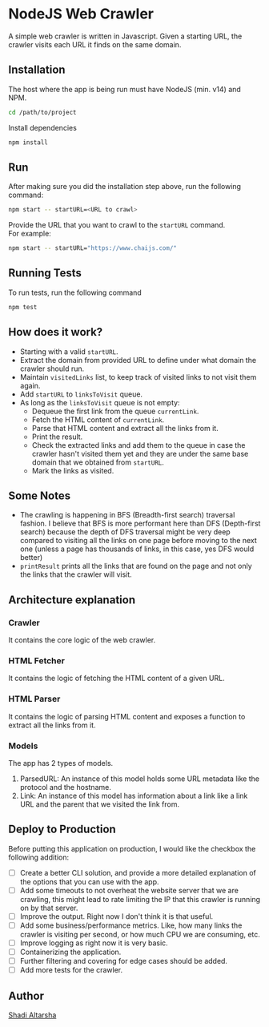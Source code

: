 # NodeJS Web Crawler

A simple web crawler is written in Javascript. Given a starting URL, the crawler visits each URL it finds on the same domain.

## Installation

The host where the app is being run must have NodeJS (min. v14) and NPM.

```bash
cd /path/to/project
```

Install dependencies

```bash
npm install
```

## Run

After making sure you did the installation step above, run the following command:

```bash
npm start -- startURL=<URL to crawl>
```

Provide the URL that you want to crawl to the `startURL` command.  
For example:

```bash
npm start -- startURL="https://www.chaijs.com/"
```

## Running Tests

To run tests, run the following command

```bash
npm test
```

## How does it work?

- Starting with a valid `startURL`.
- Extract the domain from provided URL to define under what domain the crawler should run.
- Maintain `visitedLinks` list, to keep track of visited links to not visit them again.
- Add `startURL` to `linksToVisit` queue.
- As long as the `linksToVisit` queue is not empty:
  - Dequeue the first link from the queue `currentLink`.
  - Fetch the HTML content of `currentLink`.
  - Parse that HTML content and extract all the links from it.
  - Print the result.
  - Check the extracted links and add them to the queue in case the crawler hasn't visited them yet and they are under the same base domain that we obtained from `startURL`.
  - Mark the links as visited.

## Some Notes

- The crawling is happening in BFS (Breadth-first search) traversal fashion. I believe that BFS is more performant here than DFS (Depth-first search) because the depth of DFS traversal might be very deep compared to visiting all the links on one page before moving to the next one (unless a page has thousands of links, in this case, yes DFS would better)
- `printResult` prints all the links that are found on the page and not only the links that the crawler will visit.

## Architecture explanation

### Crawler

It contains the core logic of the web crawler.

### HTML Fetcher

It contains the logic of fetching the HTML content of a given URL.

### HTML Parser

It contains the logic of parsing HTML content and exposes a function to extract all the links from it.

### Models

The app has 2 types of models.

1. ParsedURL: An instance of this model holds some URL metadata like the protocol and the hostname.
2. Link: An instance of this model has information about a link like a link URL and the parent that we visited the link from.

## Deploy to Production

Before putting this application on production, I would like the checkbox the following addition:

- [ ] Create a better CLI solution, and provide a more detailed explanation of the options that you can use with the app.
- [ ] Add some timeouts to not overheat the website server that we are crawling, this might lead to rate limiting the IP that this crawler is running on by that server.
- [ ] Improve the output. Right now I don't think it is that useful.
- [ ] Add some business/performance metrics. Like, how many links the crawler is visiting per second, or how much CPU we are consuming, etc.
- [ ] Improve logging as right now it is very basic.
- [ ] Containerizing the application.
- [ ] Further filtering and covering for edge cases should be added.
- [ ] Add more tests for the crawler.

## Author

[Shadi Altarsha](https://github.com/shadialtarsha)

